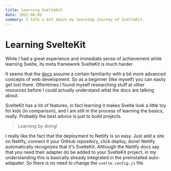 ```yaml
---
title: Learning SvelteKit
date: 2022-06-05
summary: I talk a bit about my learning journey of SvelteKit.
---
```

# Learning SvelteKit

While I had a great experience and immediate sense of achievement while learning Svelte, its meta framework SvelteKit is much harder.

It seems that the [docs](https://kit.svelte.dev/docs) assume a certain familiarity with a bit more advanced concepts of web development. So as a beginner (like myself) you can easily get lost there. Oftentimes I found myself researching stuff at other resources before I could actually understand what the docs are talking about.

SvelteKit has a lot of features, in fact learning it makes Svelte look a little toy for kids (in comparison), and I am still in the process of learning the basics, really. Probably the best advice is just to build projects.

> Learning by doing!

I really like the fact that the deployment to Netlify is so easy. Just add a site on Netlify, connect it your GitHub repository, click deploy, done! Netlify automatically recognizes that it's SvelteKit. Although the Netlify docs say that you need their adapter do be added to your SvelteKit project, in my understanding this is basically already integrated in the preinstalled auto-adapater. So there is no need to change the `svelte.config.js` file.